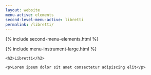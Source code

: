 ```yaml
---
layout: website
menu-active: elements
second-level-menu-active: libretti
permalink: /libretti/
---
```


{% include second-menu-elements.html %}

<main class="page-content">
  <div class="wrapper">
    {% include menu-instrument-large.html %}

    <h2>Libretti</h2>

    <p>Lorem ipsum dolor sit amet consectetur adipiscing elit</p>
  </div>
</main>

